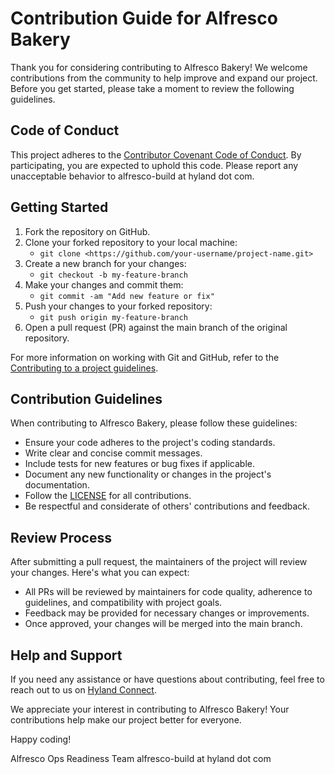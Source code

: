 # Contribution Guide for Alfresco Bakery

Thank you for considering contributing to Alfresco Bakery! We welcome
contributions from the community to help improve and expand our project. Before
you get started, please take a moment to review the following guidelines.

## Code of Conduct

This project adheres to the [Contributor Covenant Code of
Conduct](https://www.contributor-covenant.org/version/2/1/code_of_conduct/). By
participating, you are expected to uphold this code. Please report any
unacceptable behavior to alfresco-build at hyland dot com.

## Getting Started

1. Fork the repository on GitHub.
2. Clone your forked repository to your local machine:
   * `git clone <https://github.com/your-username/project-name.git>`
3. Create a new branch for your changes:
   * `git checkout -b my-feature-branch`
4. Make your changes and commit them:
   * `git commit -am "Add new feature or fix"`
5. Push your changes to your forked repository:
   * `git push origin my-feature-branch`
6. Open a pull request (PR) against the main branch of the original repository.

For more information on working with Git and GitHub, refer to the [Contributing
to a project
guidelines](https://docs.github.com/en/get-started/exploring-projects-on-github/contributing-to-a-project).

## Contribution Guidelines

When contributing to Alfresco Bakery, please follow these guidelines:

* Ensure your code adheres to the project's coding standards.
* Write clear and concise commit messages.
* Include tests for new features or bug fixes if applicable.
* Document any new functionality or changes in the project's documentation.
* Follow the [LICENSE](./LICENSE) for all contributions.
* Be respectful and considerate of others' contributions and feedback.

## Review Process

After submitting a pull request, the maintainers of the project will review your
changes. Here's what you can expect:

* All PRs will be reviewed by maintainers for code quality, adherence to
  guidelines, and compatibility with project goals.
* Feedback may be provided for necessary changes or improvements.
* Once approved, your changes will be merged into the main branch.

## Help and Support

If you need any assistance or have questions about contributing, feel free to
reach out to us on [Hyland Connect](https://connect.hyland.com).

We appreciate your interest in contributing to Alfresco Bakery! Your
contributions help make our project better for everyone.

Happy coding!

Alfresco Ops Readiness Team
alfresco-build at hyland dot com
